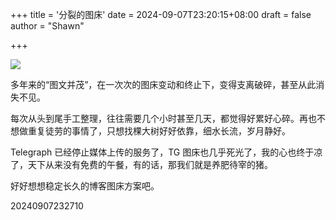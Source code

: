 +++
title = '分裂的图床'
date = 2024-09-07T23:20:15+08:00
draft = false
author = "Shawn"


+++

![](https://oss.metamind.eu.org/image%20(27).webp)

多年来的“图文并茂”，在一次次的图床变动和终止下，变得支离破碎，甚至从此消失不见。

每次从头到尾手工整理，往往需要几个小时甚至几天，都觉得好累好心碎。再也不想做重复徒劳的事情了，只想找棵大树好好依靠，细水长流，岁月静好。

Telegraph 已经停止媒体上传的服务了，TG 图床也几乎死光了，我的心也终于凉了，天下从来没有免费的午餐，有的话，那我们就是养肥待宰的猪。

好好想想稳定长久的博客图床方案吧。

20240907232710
